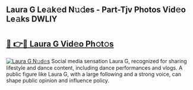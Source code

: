 ## Laura G Le𝚊k𝚎d N𝚞𝚍es - Part-Tjv Photos Vid𝚎o Le𝚊ks DWLlY

# <h2><a href="http://fbb97r4.evod.top/?m=Laura+G">🔗 👉🔴 Laura G Vid𝚎o Ph𝚘t𝚘s</a></h2>

[![Laura G N𝚞d𝚎s](https://i.imgur.com/8V9OHl7.gif)](http://fbb97r4.evod.top/?m=Laura+G)
Social media sensation Laura G, recognized for sharing lifestyle and dance content, including dance performances and vlogs. A public figure like Laura G, with a large following and a strong voice, can shape public opinion and influence policy. 
